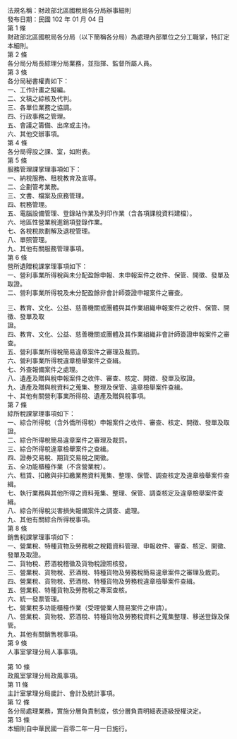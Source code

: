 法規名稱：財政部北區國稅局各分局辦事細則  
發布日期：民國 102 年 01 月 04 日  
第 1 條  
財政部北區國稅局各分局（以下簡稱各分局）為處理內部單位之分工職掌，特訂定本細則。  
第 2 條  
各分局分局長綜理分局業務，並指揮、監督所屬人員。  
第 3 條  
各分局秘書權責如下：  
一、工作計畫之擬編。  
二、文稿之綜核及代判。  
三、各單位業務之協調。  
四、行政事務之管理。  
五、會議之籌備、出席或主持。  
六、其他交辦事項。  
第 4 條  
各分局得設之課、室，如附表。  
第 5 條  
服務管理課掌理事項如下：  
一、納稅服務、租稅教育及宣導。  
二、企劃管考業務。  
三、文書、檔案及庶務管理。  
四、稅務管理。  
五、電腦設備管理、登錄站作業及列印作業（含各項課稅資料建檔）。  
六、地區性營業稅進銷項登錄作業。  
七、各稅稅款劃解及退稅管理。  
八、單照管理。  
九、其他有關服務管理事項。  
第 6 條  
營所遺贈稅課掌理事項如下：  
一、營利事業所得稅與未分配盈餘申報、未申報案件之收件、保管、開徵、發單及取證。  
二、營利事業所得稅及未分配盈餘非會計師簽證申報案件之審查。  


三、教育、文化、公益、慈善機關或團體與其作業組織申報案件之收件、保管、開徵、發單及取  
證。  
四、教育、文化、公益、慈善機關或團體及其作業組織非會計師簽證申報案件之審查。  
五、營利事業所得稅簡易違章案件之審理及裁罰。  
六、營利事業所得稅違章檢舉案件之查緝。  
七、外查報備案件之處理。  
八、遺產及贈與稅申報案件之收件、審查、核定、開徵、發單及取證。  
九、遺產及贈與稅資料之蒐集、整理及保管、違章檢舉案件查緝。  
十、其他有關營利事業所得稅、遺產及贈與稅事項。  
第 7 條  
綜所稅課掌理事項如下：  
一、綜合所得稅（含外僑所得稅）申報案件之收件、審查、核定、開徵、發單及取證。  
二、綜合所得稅簡易違章案件之審理及裁罰。  
三、綜合所得稅違章檢舉案件之查緝。  
四、證券交易稅、期貨交易稅之開徵。  
五、全功能櫃檯作業（不含營業稅）。  
六、租賃、扣繳與非扣繳業務資料蒐集、整理、保管、調查核定及違章檢舉案件查緝。  
七、執行業務與其他所得之資料蒐集、整理、保管、調查核定及違章檢舉案件查緝。  
八、綜合所得稅災害損失報備案件之調查、處理。  
九、其他有關綜合所得稅事項。  
第 8 條  
銷售稅課掌理事項如下：  
一、營業稅、特種貨物及勞務稅之稅籍資料管理、申報收件、審查、核定、開徵、發單及取證。  
二、貨物稅、菸酒稅稽徵及貨物稅證照核發。  
三、營業稅、貨物稅、菸酒稅、特種貨物及勞務稅簡易違章案件之審理及裁罰。  
四、營業稅、貨物稅、菸酒稅、特種貨物及勞務稅違章檢舉案件查緝。  
五、營業稅、特種貨物及勞務稅之專案查核。  
六、統一發票管理。  
七、營業稅多功能櫃檯作業（受理營業人簡易案件之申請）。  
八、營業稅、貨物稅、菸酒稅、特種貨物及勞務稅資料之蒐集整理、移送登錄及保管。  
九、其他有關銷售稅事項。  
第 9 條  
人事室掌理分局人事事項。  


第 10 條  
政風室掌理分局政風事項。  
第 11 條  
主計室掌理分局歲計、會計及統計事項。  
第 12 條  
各分局處理業務，實施分層負責制度，依分層負責明細表逐級授權決定。  
第 13 條  
本細則自中華民國一百零二年一月一日施行。  


